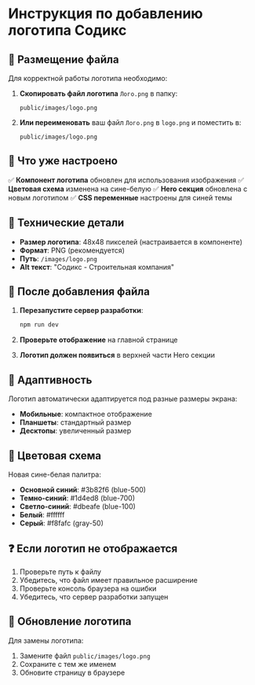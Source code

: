 # Инструкция по добавлению логотипа Содикс

## 📁 Размещение файла

Для корректной работы логотипа необходимо:

1. **Скопировать файл логотипа** `Лого.png` в папку:
   ```
   public/images/logo.png
   ```

2. **Или переименовать** ваш файл `Лого.png` в `logo.png` и поместить в:
   ```
   public/images/logo.png
   ```

## 🎨 Что уже настроено

✅ **Компонент логотипа** обновлен для использования изображения
✅ **Цветовая схема** изменена на сине-белую
✅ **Hero секция** обновлена с новым логотипом
✅ **CSS переменные** настроены для синей темы

## 🔧 Технические детали

- **Размер логотипа**: 48x48 пикселей (настраивается в компоненте)
- **Формат**: PNG (рекомендуется)
- **Путь**: `/images/logo.png`
- **Alt текст**: "Содикс - Строительная компания"

## 🚀 После добавления файла

1. **Перезапустите сервер разработки**:
   ```bash
   npm run dev
   ```

2. **Проверьте отображение** на главной странице
3. **Логотип должен появиться** в верхней части Hero секции

## 📱 Адаптивность

Логотип автоматически адаптируется под разные размеры экрана:
- **Мобильные**: компактное отображение
- **Планшеты**: стандартный размер
- **Десктопы**: увеличенный размер

## 🎯 Цветовая схема

Новая сине-белая палитра:
- **Основной синий**: #3b82f6 (blue-500)
- **Темно-синий**: #1d4ed8 (blue-700)
- **Светло-синий**: #dbeafe (blue-100)
- **Белый**: #ffffff
- **Серый**: #f8fafc (gray-50)

## ❓ Если логотип не отображается

1. Проверьте путь к файлу
2. Убедитесь, что файл имеет правильное расширение
3. Проверьте консоль браузера на ошибки
4. Убедитесь, что сервер разработки запущен

## 🔄 Обновление логотипа

Для замены логотипа:
1. Замените файл `public/images/logo.png`
2. Сохраните с тем же именем
3. Обновите страницу в браузере
